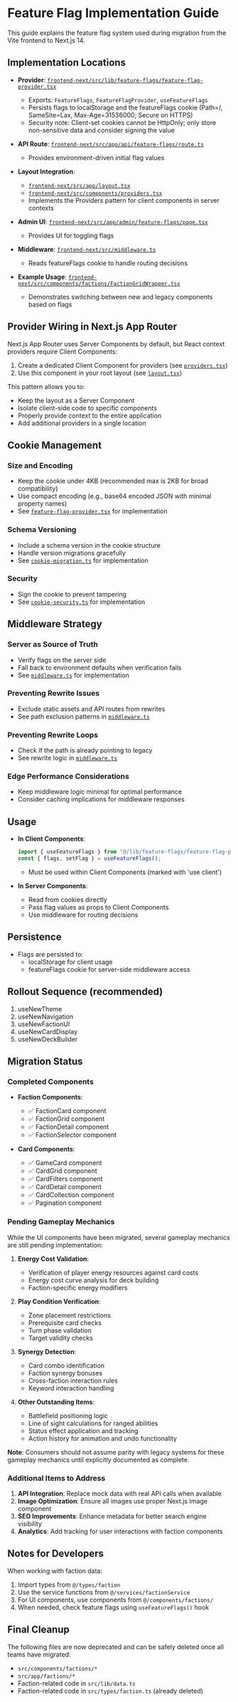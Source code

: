 # Feature Flag Implementation Guide

This guide explains the feature flag system used during migration from the Vite frontend to Next.js 14.

## Implementation Locations

- **Provider**: [`frontend-next/src/lib/feature-flags/feature-flag-provider.tsx`](frontend-next/src/lib/feature-flags/feature-flag-provider.tsx)
  - Exports: `FeatureFlags`, `FeatureFlagProvider`, `useFeatureFlags`
  - Persists flags to localStorage and the featureFlags cookie (Path=/, SameSite=Lax, Max-Age=31536000; Secure on HTTPS)
  - Security note: Client-set cookies cannot be HttpOnly; only store non-sensitive data and consider signing the value

- **API Route**: [`frontend-next/src/app/api/feature-flags/route.ts`](frontend-next/src/app/api/feature-flags/route.ts)
  - Provides environment-driven initial flag values

- **Layout Integration**: 
  - [`frontend-next/src/app/layout.tsx`](frontend-next/src/app/layout.tsx)
  - [`frontend-next/src/components/providers.tsx`](frontend-next/src/components/providers.tsx)
  - Implements the Providers pattern for client components in server contexts

- **Admin UI**: [`frontend-next/src/app/admin/feature-flags/page.tsx`](frontend-next/src/app/admin/feature-flags/page.tsx)
  - Provides UI for toggling flags

- **Middleware**: [`frontend-next/src/middleware.ts`](frontend-next/src/middleware.ts)
  - Reads featureFlags cookie to handle routing decisions

- **Example Usage**: [`frontend-next/src/components/factions/FactionGridWrapper.tsx`](frontend-next/src/components/factions/FactionGridWrapper.tsx)
  - Demonstrates switching between new and legacy components based on flags

## Provider Wiring in Next.js App Router

Next.js App Router uses Server Components by default, but React context providers require Client Components:

1. Create a dedicated Client Component for providers (see [`providers.tsx`](frontend-next/src/components/providers.tsx))
2. Use this component in your root layout (see [`layout.tsx`](frontend-next/src/app/layout.tsx))

This pattern allows you to:
- Keep the layout as a Server Component
- Isolate client-side code to specific components
- Properly provide context to the entire application
- Add additional providers in a single location

## Cookie Management

### Size and Encoding
- Keep the cookie under 4KB (recommended max is 2KB for broad compatibility)
- Use compact encoding (e.g., base64 encoded JSON with minimal property names)
- See [`feature-flag-provider.tsx`](frontend-next/src/lib/feature-flags/feature-flag-provider.tsx) for implementation

### Schema Versioning
- Include a schema version in the cookie structure
- Handle version migrations gracefully
- See [`cookie-migration.ts`](frontend-next/src/lib/feature-flags/cookie-migration.ts) for implementation

### Security
- Sign the cookie to prevent tampering
- See [`cookie-security.ts`](frontend-next/src/lib/feature-flags/cookie-security.ts) for implementation

## Middleware Strategy

### Server as Source of Truth
- Verify flags on the server side
- Fall back to environment defaults when verification fails
- See [`middleware.ts`](frontend-next/src/middleware.ts) for implementation

### Preventing Rewrite Issues
- Exclude static assets and API routes from rewrites
- See path exclusion patterns in [`middleware.ts`](frontend-next/src/middleware.ts)

### Preventing Rewrite Loops
- Check if the path is already pointing to legacy
- See rewrite logic in [`middleware.ts`](frontend-next/src/middleware.ts)

### Edge Performance Considerations
- Keep middleware logic minimal for optimal performance
- Consider caching implications for middleware responses

## Usage

- **In Client Components**:
  ```typescript
  import { useFeatureFlags } from "@/lib/feature-flags/feature-flag-provider";
  const { flags, setFlag } = useFeatureFlags();
  ```
  - Must be used within Client Components (marked with 'use client')

- **In Server Components**:
  - Read from cookies directly
  - Pass flag values as props to Client Components
  - Use middleware for routing decisions

## Persistence

- Flags are persisted to:
  - localStorage for client usage
  - featureFlags cookie for server-side middleware access

## Rollout Sequence (recommended)

1. useNewTheme
2. useNewNavigation
3. useNewFactionUI
4. useNewCardDisplay
5. useNewDeckBuilder

## Migration Status

### Completed Components

- **Faction Components**:
  - ✅ FactionCard component
  - ✅ FactionGrid component
  - ✅ FactionDetail component
  - ✅ FactionSelector component

- **Card Components**:
  - ✅ GameCard component
  - ✅ CardGrid component
  - ✅ CardFilters component
  - ✅ CardDetail component
  - ✅ CardCollection component
  - ✅ Pagination component

### Pending Gameplay Mechanics

While the UI components have been migrated, several gameplay mechanics are still pending implementation:

1. **Energy Cost Validation**:
   - Verification of player energy resources against card costs
   - Energy cost curve analysis for deck building
   - Faction-specific energy modifiers

2. **Play Condition Verification**:
   - Zone placement restrictions
   - Prerequisite card checks
   - Turn phase validation
   - Target validity checks

3. **Synergy Detection**:
   - Card combo identification
   - Faction synergy bonuses
   - Cross-faction interaction rules
   - Keyword interaction handling

4. **Other Outstanding Items**:
   - Battlefield positioning logic
   - Line of sight calculations for ranged abilities
   - Status effect application and tracking
   - Action history for animation and undo functionality

**Note**: Consumers should not assume parity with legacy systems for these gameplay mechanics until explicitly documented as complete.

### Additional Items to Address

1. **API Integration**: Replace mock data with real API calls when available
2. **Image Optimization**: Ensure all images use proper Next.js Image component
3. **SEO Improvements**: Enhance metadata for better search engine visibility
4. **Analytics**: Add tracking for user interactions with faction components

## Notes for Developers

When working with faction data:
1. Import types from `@/types/faction`
2. Use the service functions from `@/services/factionService`
3. For UI components, use components from `@/components/factions/`
4. When needed, check feature flags using `useFeatureFlags()` hook

## Final Cleanup

The following files are now deprecated and can be safely deleted once all teams have migrated:
- `src/components/factions/*`
- `src/app/factions/*`
- Faction-related code in `src/lib/data.ts`
- Faction-related code in `src/types/faction.ts` (already deleted)